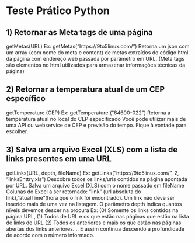 <h1>Teste Prático Python</h1>
<h2>1) Retornar as Meta tags de uma página</h2>
<p>
    getMetas(URL)
    Ex: getMetas(“https://9to5linux.com/”)
    Retorna um json com um array (com nome do meta e content) de metas extraídos do código
    html da página com endereço web passada por parâmetro em URL. (Meta tags são
    elementos no html utilizados para armazenar informações técnicas da página)
</p>

<h2>2) Retornar a temperatura atual de um CEP específico</h2>
<p>
    getTemperature (CEP)
    Ex: getTemperature (“64600-022”)
    Retorna a temperatura atual no local do CEP especificado
    Você pode utilizar mais de uma API ou webservice de CEP e previsão do tempo.
    Fique à vontade para escolher.
</p>

<h2>3) Salva um arquivo Excel (XLS) com a lista de links presentes em uma URL</h2>
<p>
    getLinks(URL, depth, fileName)
    Ex: getLinks(“https://9to5linux.com/”, 2, “linksEnttry.xls”)
    Descobre todos os links/urls contidos na página apontada por URL.
    Salva um arquivo Excel (XLS) com o nome passado em fileName
    Colunas do Excel a ser retornado: “link” (url absoluta do link),”atualTime”(hora que o link foi
    encontrado).
    Um link não deve ser inserido mais de uma vez na listagem.
    O parâmetro depth indica quantos níveis devemos descer na procura
    Ex: (0) Somente os links contidos na página URL, (1) Todos de URL e os que estão nas
    páginas que estão na lista de links de URL (2) Todos os anteriores e mais os que estão nas
    páginas abertas dos links anteriores.... E assim continua descendo a profundidade de
    acordo com o número informado.
</p>
